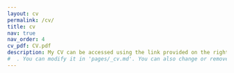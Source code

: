 ```yaml
---
layout: cv
permalink: /cv/
title: cv
nav: true
nav_order: 4
cv_pdf: CV.pdf
description: My CV can be accessed using the link provided on the right.
#  . You can modify it in 'pages/_cv.md'. You can also change or remove the top pdf download button.
---
```

